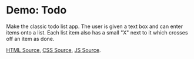 # Demo: Todo
Make the classic todo list app.
The user is given a text box and can enter items onto a list.
Each list item also has a small "X" next to it which crosses off an item as done.

[HTML Source](todo.html), [CSS Source](todo.css), [JS Source](todo.js).
